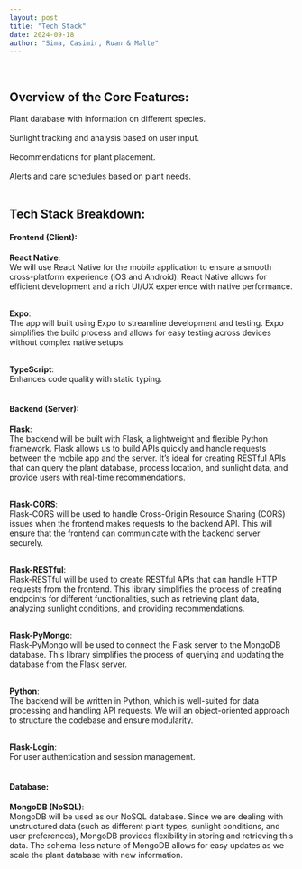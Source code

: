 ```yaml
---
layout: post
title: "Tech Stack"
date: 2024-09-18
author: "Sima, Casimir, Ruan & Malte"
---
```

<br/>

## Overview of the Core Features:

Plant database with information on different species.<br/><br/>
Sunlight tracking and analysis based on user input.<br/><br/>
Recommendations for plant placement.<br/><br/>
Alerts and care schedules based on plant needs.<br/><br/>


## Tech Stack Breakdown:

#### Frontend (Client):

**React Native**:<br/>
We will use React Native for the mobile application to ensure a smooth cross-platform experience (iOS and Android). React Native allows for efficient development and a rich UI/UX experience with native performance. <br/><br/>

**Expo**:<br/>
The app will built using Expo to streamline development and testing. Expo simplifies the build process and allows for easy testing across devices without complex native setups.<br/><br/>

**TypeScript**:<br/>
Enhances code quality with static typing. <br/><br/>


#### Backend (Server):

**Flask**:<br/>
The backend will be built with Flask, a lightweight and flexible Python framework. Flask allows us to build APIs quickly and handle requests between the mobile app and the server. It’s ideal for creating RESTful APIs that can query the plant database, process location, and sunlight data, and provide users with real-time recommendations. <br/><br/>

**Flask-CORS**:<br/>
Flask-CORS will be used to handle Cross-Origin Resource Sharing (CORS) issues when the frontend makes requests to the backend API. This will ensure that the frontend can communicate with the backend server securely. <br/><br/>

**Flask-RESTful**:<br/>
Flask-RESTful will be used to create RESTful APIs that can handle HTTP requests from the frontend. This library simplifies the process of creating endpoints for different functionalities, such as retrieving plant data, analyzing sunlight conditions, and providing recommendations. <br/><br/>

**Flask-PyMongo**:<br/>
Flask-PyMongo will be used to connect the Flask server to the MongoDB database. This library simplifies the process of querying and updating the database from the Flask server. <br/><br/>

**Python**:<br/>
The backend will be written in Python, which is well-suited for data processing and handling API requests. We will an object-oriented approach to structure the codebase and ensure modularity. <br/><br/>

**Flask-Login**:<br/>
For user authentication and session management. <br/><br/>

#### Database:

**MongoDB (NoSQL)**:<br/>
MongoDB will be used as our NoSQL database. Since we are dealing with unstructured data (such as different plant types, sunlight conditions, and user preferences), MongoDB provides flexibility in storing and retrieving this data. The schema-less nature of MongoDB allows for easy updates as we scale the plant database with new information. <br/><br/>





